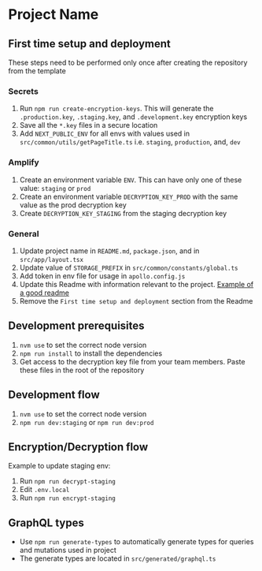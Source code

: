 # Project Name

## First time setup and deployment

These steps need to be performed only once after creating the repository from the template

### Secrets
1. Run `npm run create-encryption-keys`. This will generate the `.production.key`, `.staging.key`, and `.development.key` encryption keys
2. Save all the `*.key` files in a secure location
3. Add `NEXT_PUBLIC_ENV` for all envs with values used in `src/common/utils/getPageTitle.ts` i.e. `staging`, `production`, and, `dev`

### Amplify
1. Create an environment variable `ENV`. This can have only one of these value: `staging` or `prod`
2. Create an environment variable `DECRYPTION_KEY_PROD` with the same value as the prod decryption key
3. Create `DECRYPTION_KEY_STAGING` from the staging decryption key

### General
1. Update project name in `README.md`, `package.json`, and in `src/app/layout.tsx`
2. Update value of `STORAGE_PREFIX` in `src/common/constants/global.ts`
3. Add token in env file for usage in `apollo.config.js`
4. Update this Readme with information relevant to the project. [Example of a good readme](https://github.com/commutatus/awesome?tab=readme-ov-file#awesome)
5. Remove the `First time setup and deployment` section from the Readme

## Development prerequisites
1. `nvm use` to set the correct node version
2. `npm run install` to install the dependencies
3. Get access to the decryption key file from your team members. Paste these files in the root of the repository


## Development flow
1. `nvm use` to set the correct node version
2. `npm run dev:staging` or `npm run dev:prod`


## Encryption/Decryption flow
Example to update staging env:
1. Run `npm run decrypt-staging`
2. Edit `.env.local`
3. Run `npm run encrypt-staging`

## GraphQL types
- Use `npm run generate-types` to automatically generate types for queries and mutations used in project
- The generate types are located in `src/generated/graphql.ts`